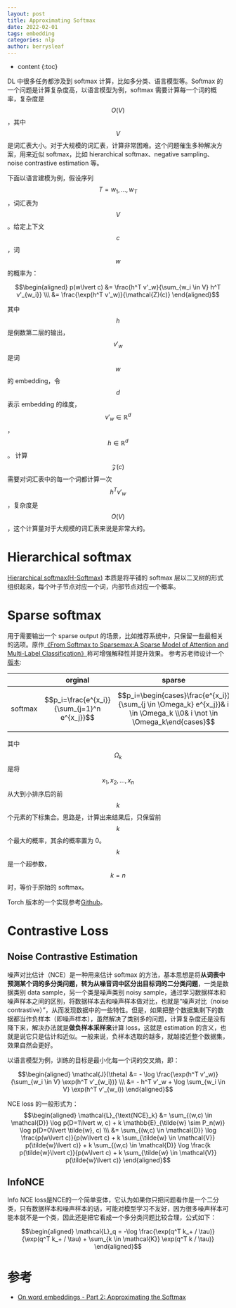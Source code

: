 ```yaml
---
layout: post
title: Approximating Softmax
date: 2022-02-01
tags: embedding
categories: nlp
author: berrysleaf
---
```

* content
{:toc}


DL 中很多任务都涉及到 softmax 计算，比如多分类、语言模型等。Softmax 的一个问题是计算复杂度高，以语言模型为例，softmax 需要计算每一个词的概率，复杂度是 $$O(V)$$，其中 $$V$$ 是词汇表大小。对于大规模的词汇表，计算非常困难。这个问题催生多种解决方案，用来近似 softmax，比如 hierarchical softmax、negative sampling、noise contrastive estimation 等。




下面以语言建模为例，假设序列 $$T = w_1, ..., w_T$$，词汇表为 $$V$$。给定上下文  $$c$$，词 $$w$$ 的概率为：

$$\begin{aligned}
p(w\lvert c) &= \frac{h^T v'_w}{\sum_{w_i \in V} h^T v'_{w_i}} \\\
&= \frac{\exp(h^T v'_w)}{\mathcal{Z}(c)}
\end{aligned}$$

其中 $$h$$ 是倒数第二层的输出，$$v'_w$$ 是词 $$w$$ 的 embedding，令 $$d$$ 表示 embedding 的维度，$$v'_w \in \mathbb{R}^d$$，$$h \in \mathbb{R}^d$$。
计算 $$\mathcal{Z}(c)$$ 需要对词汇表中的每一个词都计算一次 $$h^T v'_w$$，复杂度是 $$O(V)$$，这个计算量对于大规模的词汇表来说是非常大的。

# Hierarchical softmax <span id='hierarchical-softmax'> </span>
[Hierarchical softmax(H-Softmax)](https://proceedings.neurips.cc/paper_files/paper/2008/file/1e056d2b0ebd5c878c550da6ac5d3724-Paper.pdf) 本质是将平铺的 softmax 层以二叉树的形式组织起来，每个叶子节点对应一个词，内部节点对应一个概率。



# Sparse softmax <span id='sparse-softmax'> </span>

用于需要输出一个 sparse output 的场景，比如推荐系统中，只保留一些最相关的选项。原作[《From Softmax to Sparsemax:A Sparse Model of Attention and Multi-Label Classification》](https://arxiv.org/pdf/1602.02068.pdf)称可增强解释性并提升效果。 参考苏老师设计一个[版本](https://spaces.ac.cn/archives/8046/comment-page-2):

||orginal|sparse|
|---|---|---|
|softmax|$$p_i=\frac{e^{x_i}}{\sum_{j=1}^n e^{x_j}}$$|$$p_i=\begin{cases}\frac{e^{x_i}}{\sum_{j \in \Omega_k} e^{x_j}}& i \in \Omega_k \\0& i \not \in \Omega_k\end{cases}$$|

其中 $$\Omega_k$$ 是将 $$x_1, x_2, ..., x_n$$ 从大到小排序后的前 $$k$$ 个元素的下标集合。思路是，计算出来结果后，只保留前 $$k$$ 个最大的概率，其余的概率置为 0。$$k$$ 是一个超参数，$$k=n$$时，等价于原始的 softmax。

Torch 版本的一个实现参考[Github](https://github.com/KrisKorrel/sparsemax-pytorch/blob/master/sparsemax.py)。




# Contrastive Loss

## Noise Contrastive Estimation
噪声对比估计（NCE）是一种用来估计 softmax 的方法，基本思想是将**从词表中预测某个词的多分类问题，转为从噪音词中区分出目标词的二分类问题**，一类是数据类别 data sample，另一个类是噪声类别 noisy sample，通过学习数据样本和噪声样本之间的区别，将数据样本去和噪声样本做对比，也就是“噪声对比（noise contrastive）”，从而发现数据中的一些特性。但是，如果把整个数据集剩下的数据都当作负样本（即噪声样本），虽然解决了类别多的问题，计算复杂度还是没有降下来，解决办法就是**做负样本采样来**计算 loss，这就是 estimation 的含义，也就是说它只是估计和近似。一般来说，负样本选取的越多，就越接近整个数据集，效果自然会更好。

以语言模型为例，训练的目标是最小化每一个词的交叉熵，即：

$$\begin{aligned}
\mathcal{J}(\theta) &= - \log \frac{\exp(h^T v'_w)}{\sum_{w_i \in V} \exp(h^T v'_{w_i})} \\\
&= - h^T v'_w + \log \sum_{w_i \in V} \exp(h^T v'_{w_i})
\end{aligned}$$

NCE loss 的一般形式为：
$$\begin{aligned}
\mathcal{L}_{\text{NCE}_k} &= \sum_{(w,c) \in \mathcal{D}} \log p(D=1\lvert w, c) + k \mathbb{E}_{\tilde{w} \sim P_n(w)} \log p(D=0\lvert \tilde{w}, c) \\\
&= \sum_{(w,c) \in \mathcal{D}} \log \frac{p(w\lvert c)}{p(w\lvert c) + k \sum_{\tilde{w} \in \mathcal{V}} p(\tilde{w}\lvert c)} + k \sum_{(w,c) \in \mathcal{D}} \log \frac{k p(\tilde{w}\lvert c)}{p(w\lvert c) + k \sum_{\tilde{w} \in \mathcal{V}} p(\tilde{w}\lvert c)}
\end{aligned}$$


## InfoNCE
Info NCE loss是NCE的一个简单变体，它认为如果你只把问题看作是一个二分类，只有数据样本和噪声样本的话，可能对模型学习不友好，因为很多噪声样本可能本就不是一个类，因此还是把它看成一个多分类问题比较合理，公式如下：

$$\begin{aligned}
\mathcal{L}_q = -\log \frac{\exp(q^T k_+ / \tau)}{\exp(q^T k_+ / \tau) + \sum_{k \in \mathcal{K}} \exp(q^T k / \tau)}
\end{aligned}$$

# 参考
- [On word embeddings - Part 2: Approximating the Softmax](https://www.ruder.io/word-embeddings-softmax/)
